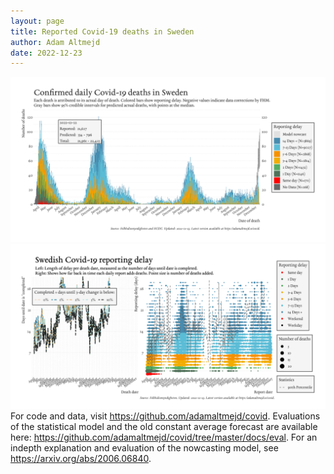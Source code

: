 ```yaml
---
layout: page
title: Reported Covid-19 deaths in Sweden
author: Adam Altmejd
date: 2022-12-23
---
```


![Graph of Swedish Covid-19 deaths with reporting delay.](deaths_lag_sweden_2022-12-23.png "Swedish Covid-19 deaths.")
![Graph of Swedish Covid-19 reporting delay in daily deaths.](lag_trend_sweden_2022-12-23.png "Trend in Swedish Covid-19 mortality reporting delay.")
For code and data, visit <https://github.com/adamaltmejd/covid>.
Evaluations of the statistical model and the old constant average forecast are available here: <https://github.com/adamaltmejd/covid/tree/master/docs/eval>.
For an indepth explanation and evaluation of the nowcasting model, see <https://arxiv.org/abs/2006.06840>.
